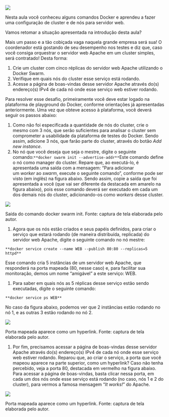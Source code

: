 [![](https://ampli-images.s3.amazonaws.com/production/3ab1ae4e-ad0a-404f-b930-4492530cb9f6/original)](https://ampli-images.s3.amazonaws.com/production/3ab1ae4e-ad0a-404f-b930-4492530cb9f6/original)

Nesta aula você conheceu alguns comandos Docker e aprendeu a fazer uma configuração de cluster e de nós para servidor web.

Vamos retomar a situação apresentada na introdução desta aula?

Mais um passo e a tão cobiçada vaga naquela grande empresa será sua! O coordenador está gostando de seu desempenho nos testes e diz que, caso você consiga orquestrar o servidor web Apache em um cluster simples, será contratado! Desta forma:

1. Crie um cluster com cinco réplicas do servidor web Apache utilizando o Docker Swarm.
2. Verifique em quais nós do cluster esse serviço está rodando.
3. Acesse a página de boas-vindas desse servidor Apache através do(s) endereço(s) IPv4 de cada nó onde esse serviço web estiver rodando.

Para resolver esse desafio, primeiramente você deve estar logado na plataforma de playground do Docker, conforme orientações já apresentadas anteriormente. Uma vez que obteve acesso à plataforma, você deverá seguir os passos abaixo:

1. Como não foi especificada a quantidade de nós do cluster, crie o mesmo com 3 nós, que serão suficientes para analisar o cluster sem comprometer a usabilidade da plataforma de testes do Docker. Sendo assim, adicione 3 nós, que farão parte do cluster, através do botão _Add new instance_.
2. No nó que você deseja que seja o mestre, digite o seguinte comando:`**docker swarm init --advertise-addr**`Este comando define o nó como manager do cluster. Repare que, ao executá-lo, é apresentada uma saída com a mensagem: “Para adicionar um _worker_ ao _swarm_, execute o seguinte comando”, conforme pode ser visto (em inglês) na figura abaixo. Sendo assim, copie a saída que foi apresentada a você (que vai ser diferente da destacada em amarelo na figura abaixo), pois esse comando deverá ser executado em cada um dos demais nós do cluster, adicionando-os como _workers_ desse cluster.

[![](https://ampli-images.s3.amazonaws.com/production/a2e12112-862b-4c29-a424-c9f26b3b5907/original)](https://ampli-images.s3.amazonaws.com/production/a2e12112-862b-4c29-a424-c9f26b3b5907/original)

Saída do comando docker swarm init. Fonte: captura de tela elaborada pelo autor.

1. Agora que os nós estão criados e seus papéis definidos, para criar o serviço que estará rodando (de maneira distribuída, replicada) do servidor web Apache, digite o seguinte comando no nó mestre:

`**docker service create --name WEB --publish 80:80 --replicas=5 httpd**`

Esse comando cria 5 instâncias de um servidor web Apache, que responderá na porta mapeada (80, nesse caso) e, para facilitar sua monitoração, demos um nome “amigável” a este serviço: WEB.

1. Para saber em quais nós as 5 réplicas desse serviço estão sendo executadas, digite o seguinte comando:

`**docker service ps WEB**`

No caso da figura abaixo, podemos ver que 2 instâncias estão rodando no nó 1, e as outras 3 estão rodando no nó 2.

[![](https://ampli-images.s3.amazonaws.com/production/1cbcb84b-825e-405a-a8a5-698dab85106c/original)](https://ampli-images.s3.amazonaws.com/production/1cbcb84b-825e-405a-a8a5-698dab85106c/original)

Porta mapeada aparece como um hyperlink. Fonte: captura de tela elaborada pelo autor.

1. Por fim, precisamos acessar a página de boas-vindas desse servidor Apache através do(s) endereço(s) IPv4 de cada nó onde esse serviço web estiver rodando. Reparou que, ao criar o serviço, a porta que você mapeou aparece na parte superior, como um hyperlink? Caso não tenha percebido, veja a porta 80, destacada em vermelho na figura abaixo. Para acessar a página de boas-vindas, basta clicar nessa porta, em cada um dos nós onde esse serviço está rodando (no caso, nós 1 e 2 do cluster), para vermos a famosa mensagem “_It works!_” do Apache.

[![](https://ampli-images.s3.amazonaws.com/production/bb5103d2-13db-484d-96d0-f9d2d0cbd5a3/original)](https://ampli-images.s3.amazonaws.com/production/bb5103d2-13db-484d-96d0-f9d2d0cbd5a3/original)

Porta mapeada aparece como um hyperlink. Fonte: captura de tela elaborada pelo autor.